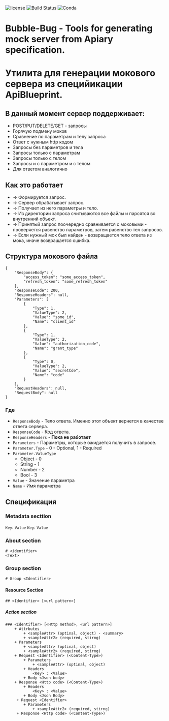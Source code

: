 
![license](https://img.shields.io/github/license/mashape/apistatus.svg)
![Build Status](https://img.shields.io/circleci/project/github/RedSparr0w/node-csgo-parser.svg)
![Conda](https://img.shields.io/conda/pn/conda-forge/python.svg)

# Bubble-Bug -  Tools for generating mock server from Apiary specification.
# Утилита для генерации мокового сервера из специйикации ApiBlueprint.
## В данный момент сервер поддерживает:
+ POST/PUT/DELETE/GET - запросы
+ Горячую подмену моков
+ Сравнение по параметрам и телу запроса
+ Ответ с нужным http кодом
+ Запросы без параметров и тела
+ Запросы только с параметрам
+ Запросы только с телом
+ Запросы и с параметром и с телом
+ Для ответом аналогично

## Как это работает
+ -> Формируется запрос.
+ -> Сервер обрабатывает запрос.
+ -> Получает из него параметры и тело.
+ -> Из директории запроса считываются все файлы и парсятся во внутренний объект. 
+ -> Принятый запрос поочередно сравнивается с моковыми - проверяется равенство параметров, затем равенство тел запросов.
+ -> Если нужный мок был найден - возвращается тело ответа из мока, иначе возвращается ошибка. 

## Структура мокового файла
```
{
    "ResponseBody": {
        "access_token": "some_access_token",
        "refresh_token": "some_refresh_token"
    },
    "ResponseCode": 200,
    "ResponseHeaders": null,
    "Parameters": [
        {
            "Type": 1,
            "ValueType": 2,
            "Value": "some_id",
            "Name": "client_id"
        },
        {
            "Type": 1,
            "ValueType": 2,
            "Value": "authorization_code",
            "Name": "grant_type"
        },
        {
            "Type": 0,
            "ValueType": 2,
            "Value": "secretCde",
            "Name": "code"
        }
    ],
    "RequestHeaders": null,
    "RequestBody": null
}
```
### Где 
+ `ResponseBody` - Тело ответа. Именно этот объект вернется в качестве ответа сервера.
+ `ResponseCode` - Код ответа.
+ `ResponseHeaders` - **Пока не работает**
+ `Parameters` - Параметры, которые ожидается получить в запросе.
+ `Parameter.Type` - 0 - Optional, 1 - Required
+ `Parameter.ValueType`
  - Object - 0
  - String - 1
  - Number - 2
  - Bool - 3
+ `Value` - Значение параметра
+ `Name` - Имя параметра

## Спецификация
### Metadata secttion

`Key`: `Value`
`Key`: `Value`

### About section
```
# <identifier>
<Text>
```
### Group section
```
# Group <Identifier>
```
#### Resource Section
```
## <Identifier> [<url pattern>]
```
##### Action section
```
### <Identifier> [<Http method>, <url pattern>]
    + Attrbutes
        + <sampleAttr> (optinal, object) - <summary>
        + <sampleAttr2> (required, stirng)
    + Parameters
        + <sampleAttr> (optinal, object)
        + <sampleAttr2> (required, stirng)
    + Request <Identifier> (<Content-Type>)
        + Parameters
            + <sampleAttr> (optinal, object)
        + Headers
            <Key> : <Value>
        + Body <Json body>
    + Response <Http code> (<Content-Type>)
        + Headers
            <Key> : <Value>
        + Body <Json Body>
     + Request <Identifier>
        + Parameters
            + <sampleAttr2> (required, stirng)
     + Response <Http code> (<Content-Type>)
            
